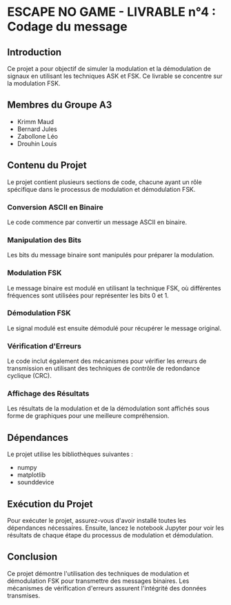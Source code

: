 # ESCAPE NO GAME - LIVRABLE n°4 : Codage du message

## Introduction
Ce projet a pour objectif de simuler la modulation et la démodulation de signaux en utilisant les techniques ASK et FSK. Ce livrable se concentre sur la modulation FSK.

## Membres du Groupe A3
- Krimm Maud
- Bernard Jules
- Zabollone Léo
- Drouhin Louis

## Contenu du Projet
Le projet contient plusieurs sections de code, chacune ayant un rôle spécifique dans le processus de modulation et démodulation FSK.

### Conversion ASCII en Binaire
Le code commence par convertir un message ASCII en binaire.

### Manipulation des Bits
Les bits du message binaire sont manipulés pour préparer la modulation.

### Modulation FSK
Le message binaire est modulé en utilisant la technique FSK, où différentes fréquences sont utilisées pour représenter les bits 0 et 1.

### Démodulation FSK
Le signal modulé est ensuite démodulé pour récupérer le message original.

### Vérification d'Erreurs
Le code inclut également des mécanismes pour vérifier les erreurs de transmission en utilisant des techniques de contrôle de redondance cyclique (CRC).

### Affichage des Résultats
Les résultats de la modulation et de la démodulation sont affichés sous forme de graphiques pour une meilleure compréhension.

## Dépendances
Le projet utilise les bibliothèques suivantes :
- numpy
- matplotlib
- sounddevice

## Exécution du Projet
Pour exécuter le projet, assurez-vous d'avoir installé toutes les dépendances nécessaires. Ensuite, lancez le notebook Jupyter pour voir les résultats de chaque étape du processus de modulation et démodulation.

## Conclusion
Ce projet démontre l'utilisation des techniques de modulation et démodulation FSK pour transmettre des messages binaires. Les mécanismes de vérification d'erreurs assurent l'intégrité des données transmises.

